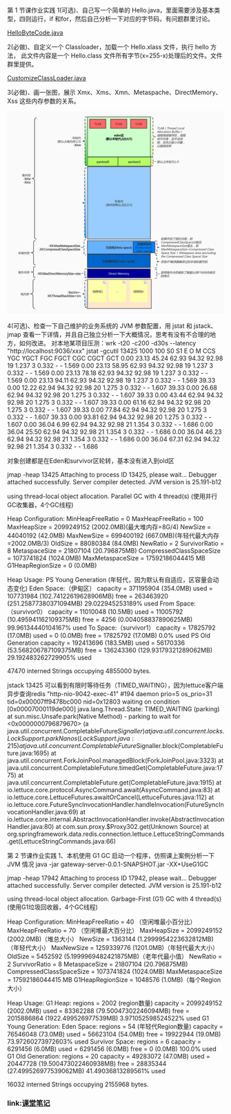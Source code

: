 第 1 节课作业实践
1(可选)、自己写一个简单的 Hello.java，里面需要涉及基本类型，四则运行，if 和for，然后自己分析一下对应的字节码，有问题群里讨论。

[HelloByteCode.java](src/HelloByteCode.java)

2(必做)、自定义一个 Classloader，加载一个 Hello.xlass 文件，执行 hello 方法， 此文件内容是一个 Hello.class 文件所有字节(x=255-x)处理后的文件。文件群里提供。

[CustomizeClassLoader.java](src/CustomizeClassLoader.java)

3(必做)、画一张图，展示 Xmx、Xms、Xmn、Metaspache、DirectMemory、Xss 这些内存参数的关系。

![](src/jvm内存结构.jpg)

4(可选)、检查一下自己维护的业务系统的 JVM 参数配置，用 jstat 和 jstack、jmap 查看一下详情，并且自己独立分析一下大概情况，思考有没有不合理的地方，如何改进。
对本地某项目压测：wrk -t20 -c200 -d30s --latency  "http://localhost:9036/xxx"
jstat -gcutil 13425 1000 100
  S0     S1     E      O      M     CCS    YGC     YGCT    FGC    FGCT    CGC    CGCT     GCT
  0.00  23.13  45.24  62.93  94.32  92.98     19    1.237     3    0.332     -        -    1.569
  0.00  23.13  58.95  62.93  94.32  92.98     19    1.237     3    0.332     -        -    1.569
  0.00  23.13  78.18  62.93  94.32  92.98     19    1.237     3    0.332     -        -    1.569
  0.00  23.13  94.11  62.93  94.32  92.98     19    1.237     3    0.332     -        -    1.569
 39.33   0.00  12.22  62.94  94.32  92.98     20    1.275     3    0.332     -        -    1.607
 39.33   0.00  26.68  62.94  94.32  92.98     20    1.275     3    0.332     -        -    1.607
 39.33   0.00  43.44  62.94  94.32  92.98     20    1.275     3    0.332     -        -    1.607
 39.33   0.00  61.16  62.94  94.32  92.98     20    1.275     3    0.332     -        -    1.607
 39.33   0.00  77.84  62.94  94.32  92.98     20    1.275     3    0.332     -        -    1.607
 39.33   0.00  93.81  62.94  94.32  92.98     20    1.275     3    0.332     -        -    1.607
  0.00  36.04   6.99  62.94  94.32  92.98     21    1.354     3    0.332     -        -    1.686
  0.00  36.04  25.50  62.94  94.32  92.98     21    1.354     3    0.332     -        -    1.686
  0.00  36.04  46.23  62.94  94.32  92.98     21    1.354     3    0.332     -        -    1.686
  0.00  36.04  67.31  62.94  94.32  92.98     21    1.354     3    0.332     -        -    1.686

对象创建都是在Eden和survivor区轮转，基本没有进入到old区

jmap -heap 13425
Attaching to process ID 13425, please wait...
Debugger attached successfully.
Server compiler detected.
JVM version is 25.191-b12

using thread-local object allocation.
Parallel GC with 4 thread(s)    (使用并行GC收集器，4个GC线程)

Heap Configuration:
   MinHeapFreeRatio         = 0
   MaxHeapFreeRatio         = 100
   MaxHeapSize              = 2099249152 (2002.0MB)(最大堆内存=8G/4)
   NewSize                  = 44040192 (42.0MB)
   MaxNewSize               = 699400192 (667.0MB)(年轻代最大内存=2002.0MB/3)
   OldSize                  = 88080384 (84.0MB)
   NewRatio                 = 2
   SurvivorRatio            = 8
   MetaspaceSize            = 21807104 (20.796875MB)
   CompressedClassSpaceSize = 1073741824 (1024.0MB)
   MaxMetaspaceSize         = 17592186044415 MB
   G1HeapRegionSize         = 0 (0.0MB)

Heap Usage:
PS Young Generation (年轻代，因为默认有自适应，区容量会动态变化)
Eden Space:（伊甸区）
   capacity = 371195904 (354.0MB)
   used     = 107731984 (102.74122619628906MB)
   free     = 263463920 (251.25877380371094MB)
   29.022945253189% used
From Space:（survivor0）
   capacity = 11010048 (10.5MB)
   used     = 11005792 (10.495941162109375MB)
   free     = 4256 (0.004058837890625MB)
   99.96134440104167% used
To Space:（survivor1）
   capacity = 17825792 (17.0MB)
   used     = 0 (0.0MB)
   free     = 17825792 (17.0MB)
   0.0% used
PS Old Generation
   capacity = 192413696 (183.5MB)
   used     = 56170336 (53.568206787109375MB)
   free     = 136243360 (129.93179321289062MB)
   29.192483262729905% used

47470 interned Strings occupying 4855000 bytes.

jstack 13425
可以看到有限时等待任务（TIMED_WAITING），因为lettuce客户端异步查询redis
"http-nio-9042-exec-41" #194 daemon prio=5 os_prio=31 tid=0x00007ff9478bc000 nid=0x12803 waiting on condition [0x00007000119de000]
   java.lang.Thread.State: TIMED_WAITING (parking)
	at sun.misc.Unsafe.park(Native Method)
	- parking to wait for  <0x0000000796879670> (a java.util.concurrent.CompletableFuture$Signaller)
	at java.util.concurrent.locks.LockSupport.parkNanos(LockSupport.java:215)
	at java.util.concurrent.CompletableFuture$Signaller.block(CompletableFuture.java:1695)
	at java.util.concurrent.ForkJoinPool.managedBlock(ForkJoinPool.java:3323)
	at java.util.concurrent.CompletableFuture.timedGet(CompletableFuture.java:1775)
	at java.util.concurrent.CompletableFuture.get(CompletableFuture.java:1915)
	at io.lettuce.core.protocol.AsyncCommand.await(AsyncCommand.java:83)
	at io.lettuce.core.LettuceFutures.awaitOrCancel(LettuceFutures.java:112)
	at io.lettuce.core.FutureSyncInvocationHandler.handleInvocation(FutureSyncInvocationHandler.java:69)
	at io.lettuce.core.internal.AbstractInvocationHandler.invoke(AbstractInvocationHandler.java:80)
	at com.sun.proxy.$Proxy302.get(Unknown Source)
	at org.springframework.data.redis.connection.lettuce.LettuceStringCommands.get(LettuceStringCommands.java:66)

第 2 节课作业实践
1、本机使用 G1 GC 启动一个程序，仿照课上案例分析一下 JVM 情况
java -jar gateway-server-0.0.1-SNAPSHOT.jar -XX+UseG1GC

jmap -heap 17942
Attaching to process ID 17942, please wait...
Debugger attached successfully.
Server compiler detected.
JVM version is 25.191-b12

using thread-local object allocation.
Garbage-First (G1) GC with 4 thread(s) (使用G1垃圾回收器，4个GC线程)

Heap Configuration:
   MinHeapFreeRatio         = 40 （空闲堆最小百分比）
   MaxHeapFreeRatio         = 70 （空闲堆最大百分比）
   MaxHeapSize              = 2099249152 (2002.0MB)（堆总大小）
   NewSize                  = 1363144 (1.2999954223632812MB)（年轻代大小）
   MaxNewSize               = 1259339776 (1201.0MB)（年轻代最大大小）
   OldSize                  = 5452592 (5.1999969482421875MB)（老年代最小值）
   NewRatio                 = 2
   SurvivorRatio            = 8
   MetaspaceSize            = 21807104 (20.796875MB)
   CompressedClassSpaceSize = 1073741824 (1024.0MB)
   MaxMetaspaceSize         = 17592186044415 MB
   G1HeapRegionSize         = 1048576 (1.0MB)（每个Region大小）

Heap Usage:
G1 Heap:
   regions  = 2002  (region数量)
   capacity = 2099249152 (2002.0MB)
   used     = 83362288 (79.50047302246094MB)
   free     = 2015886864 (1922.499526977539MB)
   3.971052598524522% used
G1 Young Generation:
Eden Space:
   regions  = 54    (年轻代Region数量)
   capacity = 76546048 (73.0MB)
   used     = 56623104 (54.0MB)
   free     = 19922944 (19.0MB)
   73.97260273972603% used
Survivor Space:
   regions  = 6 
   capacity = 6291456 (6.0MB)
   used     = 6291456 (6.0MB)
   free     = 0 (0.0MB)
   100.0% used
G1 Old Generation:
   regions  = 20
   capacity = 49283072 (47.0MB)
   used     = 20447728 (19.500473022460938MB)
   free     = 28835344 (27.499526977539062MB)
   41.49036813289561% used

16032 interned Strings occupying 2155968 bytes.


### link:[课堂笔记 ](src/课堂笔记.txt)